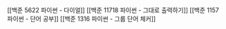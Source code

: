 [[백준 5622 파이썬 - 다이얼]]
[[백준 11718 파이썬 - 그대로 출력하기]]
[[백준 1157 파이썬 - 단어 공부]]
[[백준 1316 파이썬 - 그룹 단어 체커]]

